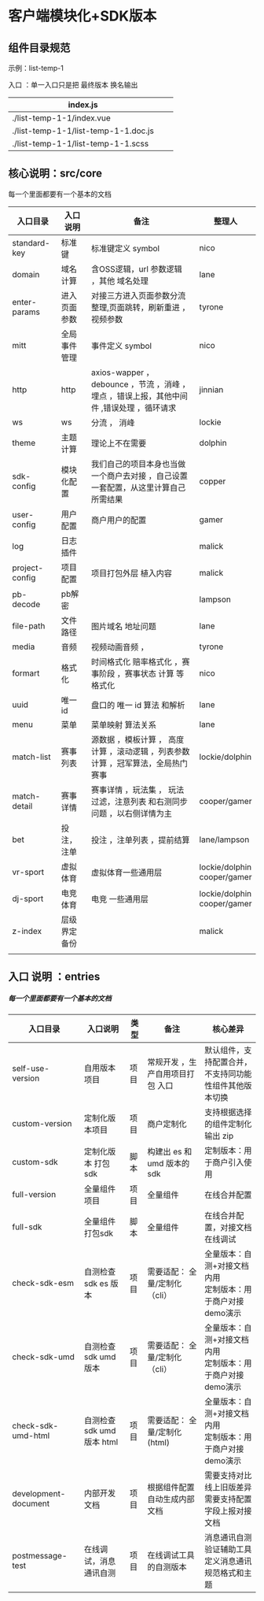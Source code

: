 # 客户端模块化+SDK版本

## 组件目录规范

示例：list-temp-1

入口 ：单一入口只是把 最终版本 换名输出 

| index.js                             |      |      |
| ------------------------------------ | ---- | ---- |
| ./list-temp-1-1/index.vue            |      |      |
| ./list-temp-1-1/list-temp-1-1.doc.js |      |      |
| ./list-temp-1-1/list-temp-1-1.scss   |      |      |



## 核心说明：src/core

 每一个里面都要有一个基本的文档

| 入口目录       | 入口说明     | 备注                                                         | 整理人                           |
| -------------- | ------------ | ------------------------------------------------------------ | -------------------------------- |
| standard-key   | 标准键       | 标准键定义  symbol                                           | nico                             |
| domain         | 域名计算     | 含OSS逻辑，url 参数逻辑  ，其他 域名处理                     | lane                             |
| enter-params   | 进入页面参数 | 对接三方进入页面参数分流整理,页面跳转，刷新重进 ，视频参数   | tyrone                           |
| mitt           | 全局事件管理 | 事件定义 symbol                                              | nico                             |
| http           | http         | axios-wapper ， debounce ，节流 ，消峰 ，埋点 ，错误上报，其他中间件 ,错误处理 ，循环请求 | jinnian                          |
| ws             | ws           | 分流 ， 消峰                                                 | lockie                           |
| theme          | 主题计算     | 理论上不在需要                                               | dolphin                          |
| sdk-config     | 模块化配置   | 我们自己的项目本身也当做一个商户去对接 ，自己设置一套配置，从这里计算自己所需结果 | copper                           |
| user-config    | 用户配置     | 商户用户的配置                                               | gamer                            |
| log            | 日志插件     |                                                              | malick                           |
| project-config | 项目配置     | 项目打包外层 植入内容                                        | malick                           |
| pb-decode      | pb解密       |                                                              | lampson                          |
| file-path      | 文件路径     | 图片域名 地址问题                                            | lane                             |
| media          | 音频         | 视频动画音频 ，                                              | tyrone                           |
| formart        | 格式化       | 时间格式化   赔率格式化 ，赛事阶段 ，赛事状态 计算 等 格式化 | nico                             |
| uuid           | 唯一id       | 盘口的 唯一 id 算法  和解析                                  | lane                             |
| menu           | 菜单         | 菜单映射 算法关系                                            | lane                             |
| match-list     | 赛事列表     | 源数据 ，模板计算  ， 高度计算 ，滚动逻辑  ，列表参数计算  ，冠军算法，全局热门赛事 | lockie/dolphin                   |
| match-detail   | 赛事详情     | 赛事详情  ，玩法集  ， 玩法过滤，注意列表 和右测同步问题 ，以右侧详情为主 | cooper/gamer                     |
| bet            | 投注，注单   | 投注 ，注单列表 ，提前结算                                   | lane/lampson                     |
| vr-sport       | 虚拟体育     | 虚拟体育一些通用层                                           | lockie/dolphin<br />cooper/gamer |
| dj-sport       | 电竞体育     | 电竞 一些通用层                                              | lockie/dolphin<br />cooper/gamer |
| z-index        | 层级界定备份 |                                                              | malick                           |
|                |              |                                                              |                                  |




## 入口 说明  ：entries

#####  每一个里面都要有一个基本的文档

| 入口目录             | 入口说明                  | 类型 | 备注                             | 核心差异                                                     |
| -------------------- | ------------------------- | ---- | -------------------------------- | ------------------------------------------------------------ |
| self-use-version     | 自用版本项目              | 项目 | 常规开发 ，生产自用项目打包 入口 | 默认组件，支持配置合并，<br />不支持同功能性组件其他版本切换 |
| custom-version       | 定制化版本项目            | 项目 | 商户定制化                       | 支持根据选择的组件定制化输出 zip                             |
| custom-sdk           | 定制化版本 打包sdk        | 脚本 | 构建出 es 和 umd 版本的 sdk      | 定制版本：用于商户引入使用                                   |
| full-version         | 全量组件项目              | 项目 | 全量组件                         | 在线合并配置                                                 |
| full-sdk             | 全量组件 打包sdk          | 脚本 | 全量组件                         | 在线合并配置，对接文档在线调试                               |
| check-sdk-esm         | 自测检查sdk  es 版本      | 项目 | 需要适配：  全量/定制化 （cli）  | 全量版本：自测+对接文档内用<br />定制版本：用于商户对接demo演示 |
| check-sdk-umd        | 自测检查sdk umd 版本      | 项目 | 需要适配：  全量/定制化（cli）   | 全量版本：自测+对接文档内用<br />定制版本：用于商户对接demo演示 |
| check-sdk-umd-html   | 自测检查sdk umd 版本 html | 项目 | 需要适配：  全量/定制化(html)    | 全量版本：自测+对接文档内用<br />定制版本：用于商户对接demo演示 |
| development-document | 内部开发文档              | 项目 | 根据组件配置自动生成内部文档     | 需要支持对比线上旧版差异<br />需要支持配置字段上报对接文档   |
| postmessage-test     | 在线调试，消息通讯自测    | 项目 | 在线调试工具的自测版本           | 消息通讯自测验证辅助工具<br />定义消息通讯规范格式和主题     |

